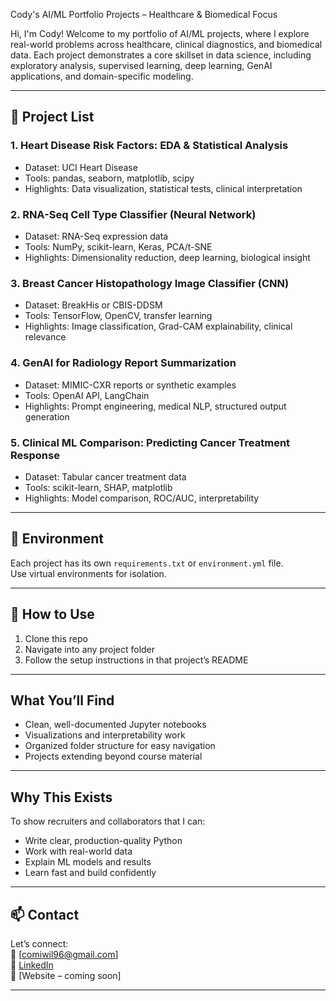 Cody's AI/ML Portfolio Projects – Healthcare & Biomedical Focus

Hi, I'm Cody! Welcome to my portfolio of AI/ML projects, where I explore real-world problems across healthcare, clinical diagnostics, and biomedical data. Each project demonstrates a core skillset in data science, including exploratory analysis, supervised learning, deep learning, GenAI applications, and domain-specific modeling.

---

## 🔬 Project List

### 1. **Heart Disease Risk Factors: EDA & Statistical Analysis**
- Dataset: UCI Heart Disease
- Tools: pandas, seaborn, matplotlib, scipy
- Highlights: Data visualization, statistical tests, clinical interpretation

### 2. **RNA-Seq Cell Type Classifier (Neural Network)**
- Dataset: RNA-Seq expression data
- Tools: NumPy, scikit-learn, Keras, PCA/t-SNE
- Highlights: Dimensionality reduction, deep learning, biological insight

### 3. **Breast Cancer Histopathology Image Classifier (CNN)**
- Dataset: BreakHis or CBIS-DDSM
- Tools: TensorFlow, OpenCV, transfer learning
- Highlights: Image classification, Grad-CAM explainability, clinical relevance

### 4. **GenAI for Radiology Report Summarization**
- Dataset: MIMIC-CXR reports or synthetic examples
- Tools: OpenAI API, LangChain
- Highlights: Prompt engineering, medical NLP, structured output generation

### 5. **Clinical ML Comparison: Predicting Cancer Treatment Response**
- Dataset: Tabular cancer treatment data
- Tools: scikit-learn, SHAP, matplotlib
- Highlights: Model comparison, ROC/AUC, interpretability

---

## 🔧 Environment
Each project has its own `requirements.txt` or `environment.yml` file.  
Use virtual environments for isolation.

---

## 🚀 How to Use
1. Clone this repo
2. Navigate into any project folder
3. Follow the setup instructions in that project’s README

---

## What You’ll Find

- Clean, well-documented Jupyter notebooks  
- Visualizations and interpretability work  
- Organized folder structure for easy navigation  
- Projects extending beyond course material

---

## Why This Exists

To show recruiters and collaborators that I can:
- Write clear, production-quality Python
- Work with real-world data
- Explain ML models and results
- Learn fast and build confidently

---

## 📫 Contact
Let’s connect:  
📧 [comiwil96@gmail.com]  
🔗 [LinkedIn](https://linkedin.com/in/codywilson0109)  
📁 [Website – coming soon]

---
